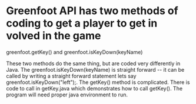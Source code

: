 # Greenfoot API has two methods of coding to get a player to get in volved in the game

greenfoot.getKey() and greenfoot.isKeyDown(keyName)

 These two methods do the same thing, but are coded very differently in Java. The greenfoot.isKeyDown(keyName) is straight forward -- it can be called by writing a straight forward statement lets say greenfoot.isKeyDown("left");. The getKey() method is complicated. There is code to call in getKey.java which demonstrates how to call getKey(). The program will need proper java environment to run.


